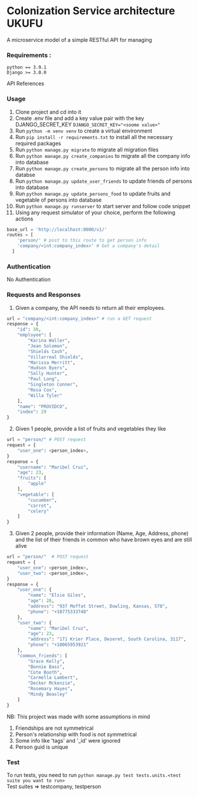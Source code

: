 # Colonization Service architecture UKUFU
A microservice model of a simple RESTful API for managing 

### Requirements :
```
python == 3.9.1
Django >= 3.0.0
```
 
API References
### Usage
1. Clone project and cd into it
2. Create .env file and add a key value pair with the key DJANGO_SECRET_KEY `DJANGO_SECRET_KEY="<soome value>"`
3. Run `python -m venv venv` to create a virtual environment
4. Run `pip install -r requirements.txt` to install all the necessary required packages
5. Run `python manage.py migrate` to migrate all migration files
6. Run `python manage.py create_companies` to migrate all the company info into database
7. Run `python manage.py create_persons` to migrate all the person info into databse
8. Run `python manage.py update_user_friends` to update friends of persons into database
9. Run `python manage.py update_persons_food` to update fruits and vegetable of persons into database
10. Run `python manage.py runserver` to start server and follow code snippet
11. Using any request simulator of your choice, perform the following actions

```python
base_url = 'http://localhost:8000/v1/'
routes = [
    'person/' # post to this route to get person info
    'company/<int:company_index>' # Get a company's detail
  ]
```
### Authentication
No Authentication

### Requests and Responses
1. Given a company, the API needs to return all their employees.
```python
url = "company/<int:company_index>" # run a GET request
response = {
    "id": 30,
    "employee": [
        "Karina Waller",
        "Jean Solomon",
        "Shields Cash",
        "Villarreal Shields",
        "Marissa Merritt",
        "Hudson Byers",
        "Sally Hunter",
        "Paul Long",
        "Singleton Conner",
        "Rosa Cox",
        "Willa Tyler"
    ],
    "name": "PROVIDCO",
    "index": 29
}
```

2. Given 1 people, provide a list of fruits and vegetables they like 
```python
url = "person/" # POST request
request = {
    "user_one": <person_index>,
}
response = {
    "username": "Maribel Cruz",
    "age": 23,
    "fruits": [
        "apple"
    ],
    "vegetable": [
        "cucumber",
        "carrot",
        "celery"
    ]
}
```
3. Given 2 people, provide their information (Name, Age, Address, phone) and the list of their friends in common who have brown eyes and 
are still alive
```python
url = "person/"  # POST request
request = {
    "user_one": <person_index>,
    "user_two": <person_index>,
}
response = {
    "user_one": {
        "name": "Elsie Giles",
        "age": 28,
        "address": "937 Moffat Street, Dowling, Kansas, 578",
        "phone": "+18775333748"
    },
    "user_two": {
        "name": "Maribel Cruz",
        "age": 23,
        "address": "171 Krier Place, Deseret, South Carolina, 3117",
        "phone": "+18065953921"
    },
    "common_friends": [
        "Grace Kelly",
        "Bonnie Bass",
        "Cote Booth",
        "Carmella Lambert",
        "Decker Mckenzie",
        "Rosemary Hayes",
        "Mindy Beasley"
    ]
}
```
NB: This project was made with some assumptions in mind
1. Friendships are not symmetrical
2. Person's relationship with food is not symmetrical
3. Some info like 'tags' and '_id' were ignored 
4. Person guid is unique

### Test
To run tests, you need to run `python manage.py test tests.units.<test suite you want to run> `    
Test suites => testcompany, testperson